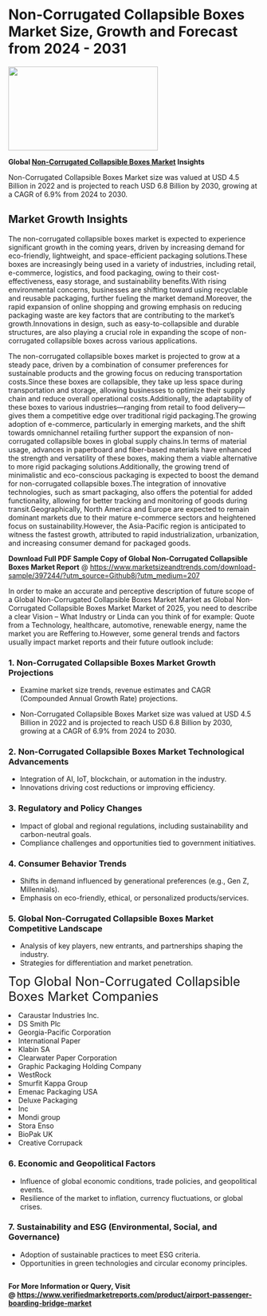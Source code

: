 <H1>Non-Corrugated Collapsible Boxes Market Size, Growth and Forecast from 2024 - 2031</H1><img class="aligncenter size-medium wp-image-584254" src="https://thirdeyenews.in/wp-content/uploads/2024/09/Global-Market-Research-300x168.jpeg" alt="" width="300" height="168" /><p><strong>Global&nbsp;<a href="https://www.marketsizeandtrends.com/download-sample/397244/?utm_source=Github8j?utm_medium=207">Non-Corrugated Collapsible Boxes Market</a> Insights</strong></p><p>Non-Corrugated Collapsible Boxes Market size was valued at USD 4.5 Billion in 2022 and is projected to reach USD 6.8 Billion by 2030, growing at a CAGR of 6.9% from 2024 to 2030.</p><p><h2>Market Growth Insights</h2> <p>The non-corrugated collapsible boxes market is expected to experience significant growth in the coming years, driven by increasing demand for eco-friendly, lightweight, and space-efficient packaging solutions.These boxes are increasingly being used in a variety of industries, including retail, e-commerce, logistics, and food packaging, owing to their cost-effectiveness, easy storage, and sustainability benefits.With rising environmental concerns, businesses are shifting toward using recyclable and reusable packaging, further fueling the market demand.Moreover, the rapid expansion of online shopping and growing emphasis on reducing packaging waste are key factors that are contributing to the market’s growth.Innovations in design, such as easy-to-collapsible and durable structures, are also playing a crucial role in expanding the scope of non-corrugated collapsible boxes across various applications.</p> <p>The non-corrugated collapsible boxes market is projected to grow at a steady pace, driven by a combination of consumer preferences for sustainable products and the growing focus on reducing transportation costs.Since these boxes are collapsible, they take up less space during transportation and storage, allowing businesses to optimize their supply chain and reduce overall operational costs.Additionally, the adaptability of these boxes to various industries—ranging from retail to food delivery—gives them a competitive edge over traditional rigid packaging.The growing adoption of e-commerce, particularly in emerging markets, and the shift towards omnichannel retailing further support the expansion of non-corrugated collapsible boxes in global supply chains.In terms of material usage, advances in paperboard and fiber-based materials have enhanced the strength and versatility of these boxes, making them a viable alternative to more rigid packaging solutions.Additionally, the growing trend of minimalistic and eco-conscious packaging is expected to boost the demand for non-corrugated collapsible boxes.The integration of innovative technologies, such as smart packaging, also offers the potential for added functionality, allowing for better tracking and monitoring of goods during transit.Geographically, North America and Europe are expected to remain dominant markets due to their mature e-commerce sectors and heightened focus on sustainability.However, the Asia-Pacific region is anticipated to witness the fastest growth, attributed to rapid industrialization, urbanization, and increasing consumer demand for packaged goods.<p><span class=""><strong>Download Full PDF Sample Copy of Global Non-Corrugated Collapsible Boxes Market Report</strong> @ <a href="https://www.marketsizeandtrends.com/download-sample/397244/?utm_source=Github8j?utm_medium=207" target="_blank">https://www.marketsizeandtrends.com/download-sample/397244/?utm_source=Github8j?utm_medium=207</a></span></p><p>In order to make an accurate and perceptive description of future scope of a Global&nbsp;Non-Corrugated Collapsible Boxes Market Market as Global&nbsp;Non-Corrugated Collapsible Boxes Market Market of 2025, you need to describe a clear Vision &ndash; What Industry or Linda can you think of for example: Quote from a Technology, healthcare, automotive, renewable energy, name the market you are Reffering to.However, some general trends and factors usually impact market reports and their future outlook include:</p><h3>1.&nbsp;<strong>Non-Corrugated Collapsible Boxes Market Growth Projections</strong></h3><ul><li>Examine market size trends, revenue estimates and CAGR (Compounded Annual Growth Rate) projections.</li><li><p>Non-Corrugated Collapsible Boxes Market size was valued at USD 4.5 Billion in 2022 and is projected to reach USD 6.8 Billion by 2030, growing at a CAGR of 6.9% from 2024 to 2030.</p></li></ul><h3>2.&nbsp;<strong>Non-Corrugated Collapsible Boxes Market Technological Advancements</strong></h3><ul><li>Integration of AI, IoT, blockchain, or automation in the industry.</li><li>Innovations driving cost reductions or improving efficiency.</li></ul><h3>3.&nbsp;<strong>Regulatory and Policy Changes</strong></h3><ul><li>Impact of global and regional regulations, including sustainability and carbon-neutral goals.</li><li>Compliance challenges and opportunities tied to government initiatives.</li></ul><h3>4.&nbsp;<strong>Consumer Behavior Trends</strong></h3><ul><li>Shifts in demand influenced by generational preferences (e.g., Gen Z, Millennials).</li><li>Emphasis on eco-friendly, ethical, or personalized products/services.</li></ul><h3>5.&nbsp;<strong>Global Non-Corrugated Collapsible Boxes Market Competitive Landscape</strong></h3><ul><li>Analysis of key players, new entrants, and partnerships shaping the industry.</li><li>Strategies for differentiation and market penetration.</li></ul><p data-pm-slice="1 1 []"><span style="color: inherit; font-family: inherit; font-size: 25px;">Top Global Non-Corrugated Collapsible Boxes Market Companies</span></p><div class="" data-test-id=""><p><li>Caraustar Industries Inc.</li><li> DS Smith Plc</li><li> Georgia-Pacific Corporation</li><li> International Paper</li><li> Klabin SA</li><li> Clearwater Paper Corporation</li><li> Graphic Packaging Holding Company</li><li> WestRock</li><li> Smurfit Kappa Group</li><li> Emenac Packaging USA</li><li> Deluxe Packaging</li><li> Inc</li><li> Mondi group</li><li> Stora Enso</li><li> BioPak UK</li><li> Creative Corrupack</li></p></div><h3>6.&nbsp;<strong>Economic and Geopolitical Factors</strong></h3><ul><li>Influence of global economic conditions, trade policies, and geopolitical events.</li><li>Resilience of the market to inflation, currency fluctuations, or global crises.</li></ul><h3>7.&nbsp;<strong>Sustainability and ESG (Environmental, Social, and Governance)</strong></h3><ul><li>Adoption of sustainable practices to meet ESG criteria.</li><li>Opportunities in green technologies and circular economy principles.</li></ul><h2><strong style="font-size: 14px;">For More Information or Query, Visit @&nbsp;</strong><a style="background-color: #ffffff; font-size: 14px;" href="https://www.marketsizeandtrends.com/report/non-corrugated-collapsible-boxes-market/" target="_blank">https://www.verifiedmarketreports.com/product/airport-passenger-boarding-bridge-market</a></h2>
